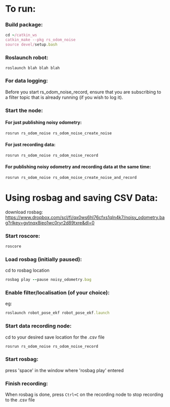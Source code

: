 # To run:
### Build package:
```Ruby
cd ~/catkin_ws
catkin_make --pkg rs_odom_noise
source devel/setup.bash
```

### Roslaunch robot:
```
roslaunch blah blah blah
```

### For data logging:
Before you start rs_odom_noise_record, ensure that you are subscribing to a filter
topic that is already running (if you wish to log it).

### Start the node:

#### For just publishing noisy odometry:
```Ruby
rosrun rs_odom_noise rs_odom_noise_create_noise
```

#### For just recording data:
```Ruby
rosrun rs_odom_noise rs_odom_noise_record
```

#### For publishing noisy odometry and recording data at the same time:
```Ruby
rosrun rs_odom_noise rs_odom_noise_create_noise_and_record
```


# Using rosbag and saving CSV Data:
download rosbag:
https://www.dropbox.com/scl/fi/qx0ws6hl76cfxs1qln4k7/noisy_odometry.bag?rlkey=gvtnqx8ieo1wc0ryr2d89txre&dl=0

### Start roscore:
```Ruby
roscore
```

### Load rosbag (initially paused):
cd to rosbag location
```Ruby
rosbag play --pause noisy_odometry.bag
```

### Enable filter/localisation (of your choice):
eg:
```Ruby
roslaunch robot_pose_ekf robot_pose_ekf.launch
```

### Start data recording node:
cd to your desired save location for the .csv file
```Ruby
rosrun rs_odom_noise rs_odom_noise_record
```

### Start rosbag:
press 'space' in the window where 'rosbag play' entered

### Finish recording:
When rosbag is done, press `Ctrl+C` on the recording node to stop recording to the .csv file
